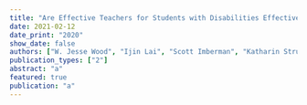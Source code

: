 ```yaml
---
title: "Are Effective Teachers for Students with Disabilities Effective Teachers for All?"
date: 2021-02-12
date_print: "2020"
show_date: false
authors: ["W. Jesse Wood", "Ijin Lai", "Scott Imberman", "Katharin Strunk", "Nathan Jones"]
publication_types: ["2"]
abstract: "a"
featured: true
publication: "a"
---
```

